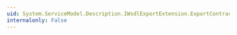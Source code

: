 ```yaml
---
uid: System.ServiceModel.Description.IWsdlExportExtension.ExportContract(System.ServiceModel.Description.WsdlExporter,System.ServiceModel.Description.WsdlContractConversionContext)
internalonly: False
---
```

